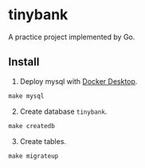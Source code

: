 # tinybank
A practice project implemented by Go.

## Install
1. Deploy mysql with [Docker Desktop](https://www.docker.com/products/docker-desktop/).
``` makefile
make mysql
```
2. Create database `tinybank`.
``` makefile
make createdb
```
3. Create tables.
``` makefile
make migrateup
```